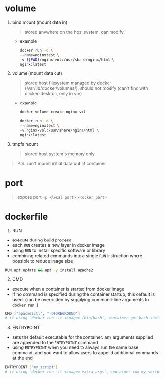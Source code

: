 # volume

1. bind mount (mount data in)

    > stored anywhere on the host system, can modify.

    - example
        ```bash
        docker run -d \
        --name=nginxtest \
        -v ${PWD}/nginx-vol:/usr/share/nginx/html \
        nginx:latest
        ```

2. volume (mount data out)

    > stored host filesystem managed by docker (/var/lib/docker/volumes/), should not modify (can't find with docker-desktop, only in vm)

    - example

        ```bash
        docker volume create nginx-vol

        docker run -d \
        --name=nginxtest \
        -v nginx-vol:/usr/share/nginx/html \
        nginx:latest
        ```

3. tmpfs mount

    > stored host system's memory only

> P.S. can't mount initial data out of container

# port

> expose port `-p <local port>:<docker port>`

# dockerfile

1. RUN

-   execute during build process
-   each `RUN` creates a new layer in docker image
-   using `RUN` to install specific software or library
-   combining related commands into a single `RUN` instruction where possible to reduce image size

```sh
RUN apt update && apt -y install apache2
```

2. CMD

-   execute when a container is started from docker image
-   If no command is specified during the container startup, this default is used. (can be overridden by supplying command-line arguments to `docker run` .)

```sh
CMD ["apache2ctl", "-DFOREGROUND"]
# if using `docker run -it <image> /bin/bash`, container get bash shell instead of apache.
```

3. ENTRYPOINT

-   sets the default executable for the container. any arguments supplied are appended to the `ENTRYPOINT` command
-   using `ENTRYPOINT` when you need to always run the same base command, and you want to allow users to append additional commands at the end

```sh
ENTRYPOINT ["my_script"]
# if using `docker run -it <image> extra_args`, container run my_script with extra_args
```
